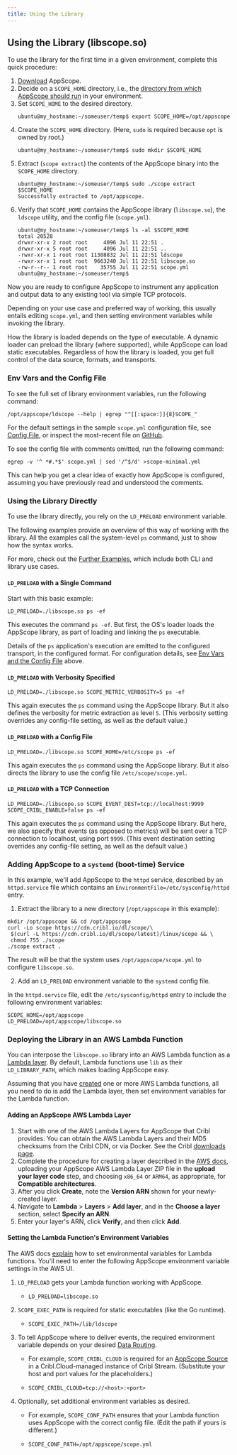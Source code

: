```yaml
---
title: Using the Library
---
```


## Using the Library (libscope.so)

To use the library for the first time in a given environment, complete this quick procedure:

1. [Download](downloading) AppScope. 
2. Decide on a `SCOPE_HOME` directory, i.e., the [directory from which AppScope should run](/docs/downloading#where-from) in your environment.
3. Set `SCOPE_HOME` to the desired directory.
   ```
   ubuntu@my_hostname:~/someuser/temp$ export SCOPE_HOME=/opt/appscope
   ```
4. Create the `SCOPE_HOME` directory. (Here, `sudo` is required because `opt` is owned by root.)
   ```
   ubuntu@my_hostname:~/someuser/temp$ sudo mkdir $SCOPE_HOME
   ```
5. Extract (`scope extract`) the contents of the AppScope binary into the `SCOPE_HOME` directory.
   ```
   ubuntu@my_hostname:~/someuser/temp$ sudo ./scope extract $SCOPE_HOME
   Successfully extracted to /opt/appscope.
   ```
6. Verify that `SCOPE_HOME` contains the AppScope library (`libscope.so`), the `ldscope` utility, and the config file (`scope.yml`). 
   ```
   ubuntu@my_hostname:~/someuser/temp$ ls -al $SCOPE_HOME
   total 20528
   drwxr-xr-x 2 root root     4096 Jul 11 22:51 .
   drwxr-xr-x 5 root root     4096 Jul 11 22:51 ..
   -rwxr-xr-x 1 root root 11308832 Jul 11 22:51 ldscope
   -rwxr-xr-x 1 root root  9663240 Jul 11 22:51 libscope.so
   -rw-r--r-- 1 root root    35755 Jul 11 22:51 scope.yml
   ubuntu@my_hostname:~/someuser/temp$ 
   ```

Now you are ready to configure AppScope to instrument any application and output data to any existing tool via simple TCP protocols.

Depending on your use case and preferred way of working, this usually entails editing `scope.yml`, and then setting environment variables while invoking the library.

How the library is loaded depends on the type of executable. A dynamic loader can preload the library (where supported), while AppScope can load static executables. Regardless of how the library is loaded, you get full control of the data source, formats, and transports.

<span id="env-vars"> </span>

### Env Vars and the Config File

To see the full set of library environment variables, run the following command:

```
/opt/appscope/ldscope --help | egrep "^[[:space:]]{8}SCOPE_"
```

For the default settings in the sample `scope.yml` configuration file, see [Config File](/docs/config-file), or inspect the most-recent file on [GitHub](https://github.com/criblio/appscope/blob/master/conf/scope.yml).

To see the config file with comments omitted, run the following command:

```
egrep -v '^ *#.*$' scope.yml | sed '/^$/d' >scope-minimal.yml

```

This can help you get a clear idea of exactly how AppScope is configured, assuming you have previously read and understood the comments.

### Using the Library Directly

To use the library directly, you rely on the `LD_PRELOAD` environment variable. 

The following examples provide an overview of this way of working with the library. All the examples call the system-level `ps` command, just to show how the syntax works.

For more, check out the [Further Examples](examples-use-cases), which include both CLI and library use cases.

#### `LD_PRELOAD` with a Single Command

Start with this basic example:

```
LD_PRELOAD=./libscope.so ps -ef
```

This executes the command `ps -ef`. But first, the OS's loader loads the AppScope library, as part of loading and linking the `ps` executable.

Details of the `ps` application's execution are emitted to the configured transport, in the configured format. For configuration details, see [Env Vars and the Config File](#env-vars) above.

#### `LD_PRELOAD` with Verbosity Specified

```
LD_PRELOAD=./libscope.so SCOPE_METRIC_VERBOSITY=5 ps -ef
```

This again executes the `ps` command using the AppScope library. But it also defines the verbosity for metric extraction as level `5`. (This verbosity setting overrides any config-file setting, as well as the default value.)

#### `LD_PRELOAD` with a Config File

```
LD_PRELOAD=./libscope.so SCOPE_HOME=/etc/scope ps -ef
```

This again executes the `ps` command using the AppScope library. But it also directs the library to use the config file `/etc/scope/scope.yml`.

#### `LD_PRELOAD` with a TCP Connection

```
LD_PRELOAD=./libscope.so SCOPE_EVENT_DEST=tcp://localhost:9999 SCOPE_CRIBL_ENABLE=false ps -ef
```

This again executes the `ps` command using the AppScope library. But here, we also specify that events (as opposed to metrics) will be sent over a TCP connection to localhost, using port `9999`. (This event destination setting overrides any config-file setting, as well as the default value.)

### Adding AppScope to a `systemd` (boot-time) Service

In this example, we'll add AppScope to the `httpd` service, described by an `httpd.service` file which contains an `EnvironmentFile=/etc/sysconfig/httpd` entry.

1. Extract the library to a new directory (`/opt/appscope` in this example):

```
mkdir /opt/appscope && cd /opt/appscope
curl -Lo scope https://cdn.cribl.io/dl/scope/\
 $(curl -L https://cdn.cribl.io/dl/scope/latest)/linux/scope && \
 chmod 755 ./scope
./scope extract .
```

The result will be that the system uses `/opt/appscope/scope.yml` to configure `libscope.so`.

2. Add an `LD_PRELOAD` environment variable to the `systemd` config file.

In the `httpd.service` file, edit the `/etc/sysconfig/httpd` entry to include the following environment variables:

```
SCOPE_HOME=/opt/appscope
LD_PRELOAD=/opt/appscope/libscope.so
```

<span id="lambda"> </span>

### Deploying the Library in an AWS Lambda Function

You can interpose the `libscope.so` library into an AWS Lambda function as a [Lambda layer](https://docs.aws.amazon.com/lambda/latest/dg/configuration-layers.html). By default, Lambda functions use `lib` as their `LD_LIBRARY_PATH`, which makes loading AppScope easy.

Assuming that you have [created](https://aws.amazon.com/lambda/getting-started/) one or more AWS Lambda functions, all you need to do is add the Lambda layer, then set environment variables for the Lambda function.

#### Adding an AppScope AWS Lambda Layer

1. Start with one of the AWS Lambda Layers for AppScope that Cribl provides. You can obtain the AWS Lambda Layers and their MD5 checksums from the Cribl CDN, or via Docker. See the Cribl [downloads page](https://cribl.io/download/#tab-1). 
2. Complete the procedure for creating a layer described in the [AWS docs](https://docs.aws.amazon.com/lambda/latest/dg/configuration-layers.html#configuration-layers-create), uploading your AppScope AWS Lambda Layer ZIP file in the **upload your layer code** step, and choosing `x86_64` or `ARM64`, as appropriate, for **Compatible architectures**.
3. After you click **Create**, note the **Version ARN** shown for your newly-created layer.
4. Navigate to **Lambda** > **Layers** > **Add layer**, and in the **Choose a layer** section, select **Specify an ARN**. 
5. Enter your layer's ARN, click **Verify**, and then click **Add**.  

#### Setting the Lambda Function's Environment Variables

The AWS docs [explain](https://docs.aws.amazon.com/lambda/latest/dg/configuration-envvars.html) how to set environmental variables for Lambda functions. You'll need to enter the following AppScope environment variable settings in the AWS UI.

1. `LD_PRELOAD` gets your Lambda function working with AppScope.

    - `LD_PRELOAD=libscope.so`

2. `SCOPE_EXEC_PATH` is required for static executables (like the Go runtime).

    - `SCOPE_EXEC_PATH=/lib/ldscope`

3. To tell AppScope where to deliver events, the required environment variable depends on your desired [Data Routing](data-routing).

    - For example, `SCOPE_CRIBL_CLOUD` is required for an [AppScope Source](https://docs.cribl.io/stream/sources-appscope) in a Cribl.Cloud-managed instance of Cribl Stream. (Substitute your host and port values for the placeholders.)

    - `SCOPE_CRIBL_CLOUD=tcp://<host>:<port>`

4. Optionally, set additional environment variables as desired. 

    - For example, `SCOPE_CONF_PATH` ensures that your Lambda function uses AppScope with the correct config file. (Edit the path if yours is different.)

    - `SCOPE_CONF_PATH=/opt/appscope/scope.yml`


